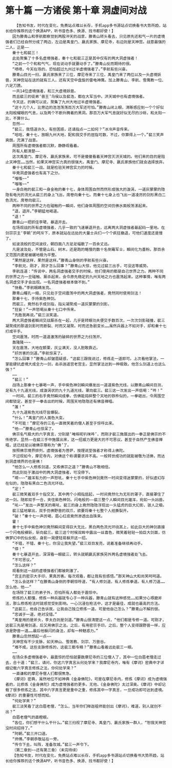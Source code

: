 # 第十篇 一方诸侯 第十章 洞虚间对战
        【告知书友，时代在变化，免费站点难以长存，手机app多书源站点切换看书大势所趋，站长给你推荐的这个换源APP，听书音色多、换源、找书都好使！】
       因为滕青山和李航都察觉到两股冲天的战意，滕青山转头看去，只见原先还和气一片的虚境强者们已经自然分成了两边，左边是禹皇门、嬴氏家族、摩尼寺，右边则是天神宫。战意最强的二人，正是——
       秦十七和裴三！
       此处聚集了十多名虚境强者，秦十七和裴三正是其中仅有的两大洞虚强者！
       “之前一个个和和气气，现在说动手就要动手了。”滕青山反而期待的很。
       “啧啧，今天在场的，恐怕超过九州过半虚境强者了。”李航有些兴奋。
       滕青山目光一扫，嬴氏家族来了三位，摩尼寺来了三位，禹皇门来了两位以及一头虚境妖兽，天神宫站在这的就有三人，还有天空中盘旋的雷电神鹰。加上滕青山、李航、雪鹰教一位、六足刀篪。
       一共14位虚境强者，和三大虚境妖兽。
       而且裴三的徒弟‘兽王’乌侯以及裴浩，都在大军当中。洪天城中也有虚境强者。
       今天这，的确可以说，聚集了九州大地过半虚境强者。
       “这十几个人，比旁边的浩浩荡荡百万大军还可怕。”滕青山闭上眼，清晰感应到一个个好似太阳般耀眼的气息，以及两个不断升腾着的黑洞。那百万大军气息就好似无尽的沙砾，和太阳一比，不算什么。
       忽然——
       “裴三，我悟道许久，有些困惑，还请指点一二如何？”冰冷声音传来。
       “哈哈，秦十七，放眼九州大地，配和我交手的屈指可数，不过，你算得上一个。”裴三笑声爽朗，充满了战意。
       周围所有虚境强者都沉默，静静观看着。
       所有人都清楚——
       这次禹皇门、摩尼寺、嬴氏家族来，可不是傻傻看着天神宫灭洪天城的。他们来的目的是阻止天神宫……当然，如果天神宫实力真的很强大。禹皇门、摩尼寺、嬴氏家族他们就会选择放弃。
       秦十七和裴三一战，就是检验天神宫实力的时候。
       毕竟洞虚强者也有高下之分。
       “嗤嗤~~”
       “嗤嗤~~”
       一身白袍的裴三和一身金袍的秦十七，身体周围自然而然形成强大的漩涡，一道灰蒙蒙的隐隐有电光的流光从裴三的身上飞出，席卷向秦十七。而秦十七身上也飞出一道凌厉的剑形黑白二色流光，席卷向裴三。
       两种不同的世界之力在碰触的一瞬间，他们身体周围的空间仿佛水面般荡漾起来。
       “退，退开。”李朝猛地喝道。
       “退！”
       滕青山一把抓住李珺，暴退开去。
       在场观战的所有虚境强者，几乎一致的飞速暴退开去，远离两大洞虚强者最起码一里地。在剑宗宗主‘李朝’的呵斥下，原本就站在远处的大量士兵们一个个疯狂撤退，可他们速度还是慢了。
       如波浪般的空间波纹，朝四面八方足足幅散了一百余丈远。
       凡是波及处，不管是山石、树木，还是跑的略慢的数十名倒霉军士，瞬间化为齑粉。那百余丈范围内更是被碾地极为平整。
       “果然是这样，果然是这样。”滕青山身侧的李航有些兴奋。
       “李航兄，刚才，刚才怎么回事？”滕青山大惊，他见过裴三出手，可没这等威势。
       李航连道：“传说中，两名洞虚强者交手的时候，他们使用的都是自己世界之力。两种不同的世界之力一旦碰触、厮杀起来，会令原先稳定的九州天地之力也震荡起来。这种事情，唯有两名洞虚交手才会出现。一名洞虚强者根本做不到。”
       “快看。”李航眼睛发亮。
       滕青山瞳孔一缩，只见处于空间震荡中的两大洞虚强者，竟然同时使用剑法！
       那秦十七，手持紫色神剑。
       而裴三，竟然右手成剑指，指尖凝聚成一道灰蒙蒙的剑影。
       “狂妄！”一声怒喝从秦十七口中传来。
       “先胜我再说。”裴三淡笑道。
       两大洞虚强者瞬间交战厮杀在一起，几乎是转眼功夫便交手数百次，一次次剑影碰撞，裴三凝聚成的那道剑影时而断裂、时而又凝聚。时而还急剧变长……虽然兵器上不如对手，却和秦十七打成平手。
       空间震荡，时而一道道激荡的破碎的世界之力扫荡开。
       轰隆隆~~~
       天在震荡，大地在颤栗，灰尘满天，没人胆敢靠近。
       “好厉害的剑道。”李航惊呆了。
       “怎么回事？”滕青山却皱眉疑惑，“这裴三跟我说过，修炼走一道即可。上次看他掌法，一掌能硬抗虚境大成全力一剑，击杀逍遥宫老宫主。显然掌法达到一种极致。他怎么剑道上也这么强？”
       ……
       “裴三！”
       战场上那秦十七暴喝一声，手中紫色神剑瞬间爆发出一道道紫色光线，以滕青山瞬间目测，足有九十九道光线，成漩涡状的九十九道光线，罩向裴三。裴三这一次发出一声低喝：“吽！”
       一时间，裴三的右手竟然瞬间成拳，仿佛能捣碎整个天地的铁杵似的，一拳砸出，令周围空间都锁定，甚至于一拳击出的时候，周围天地隐隐还有佛音禅唱。
       “蓬！”
       九十九道紫色光线尽皆爆裂。
       “什么！”禹皇门的人面色大变。
       “不可能！”摩尼寺的三名一直微笑着的僧人甚至于惊呼出来。
       “他——”滕青山也惊呆了。
       佛宗名气极大的六字真言，分别是‘唵嘛呢叭咪吽’，而刚才裴三施展出的一拳正是佛宗的不传绝学。显然——在裴三手中施展出来，这一招威力更是大的不可思议。甚至于自然产生佛音禅唱，这已经足以被佛宗尊称为‘佛’了。
       按照佛宗境界排列，虚境强者为菩萨，按理说至强者才称得上佛陀。
       不过现如今，摩尼寺内，对佛这个称谓要求并不高。一般转世成功的就能被敬为活佛，而达到洞虚境界的也是佛！
       “他怎么一人修炼剑道，又练佛宗之道？”滕青山不敢相信。
       而此刻处于激战中的两大洞虚强者，可没停下。
       “嗬~~~”雄浑有力的一声怒吼，秦十七手中紫色神剑竟然一时间变得迷蒙蒙的，好似虚幻存在似的，隐隐有黑白二色流光环绕。
       “定！”
       裴三微笑着双手十指交叉，其中两个小拇指屈起，一时间竟然化为无形的罩子，直接罩住了这一剑。随即双手一合，夹住紫色神剑。闪电般的——裴三整个人瞬间目光雄浑，宛如一头凶兽。
       “吼~~”发出一声整天的嘶吼，裴三的身上竟然隐隐浮现出一头猛虎的巨大幻影，骇人之极。
       裴三猛地窜出，双手仿佛野兽的双爪，欲要将秦十七整个人给撕裂开。
       “破！”秦十七一声厉喝，眉心红痣竟然渗透出血珠来。
       霍！
       秦十七手中紫色神剑竟然瞬间变得巨大无比，黑白两色流光环绕其上，如此巨大的神剑直接一个闪电般横斩，斩向裴三。裴三这个时候双眸中露出一丝喜色，微笑着轻轻一拍巨大剑面，仿佛梦幻中的仙女般，身影一晃便轻易躲开这一招。
       “不错，不错，秦十七，你没让我失望。”裴三双目发亮，说着准备继续再动手。
       “停！”
       秦十七暴退开去，深深看一眼裴三，转头就朝嬴氏家族另外两名虚境强者处飞去。
       “不可思议。”
       “怎么这样？”
       观看到这一战的虚境强者们都被刺激了。
       “宫主的密宗大手印，果真厉害。每次观看，都让我有些感悟。”那天神山大和尚笑呵呵道。
       “怎么会这样？”在滕青山身侧的李朝惊呼道，“有人修剑道，有人修炼拳道。有人修刀道……怎么他，他——”
       在场除了裴三的弟子外，恐怕所有人都处于震惊中。
       修炼的人都懂，修炼一种兵器就专心于一种兵器，滕青山就有这种感觉……如果分心琢磨斧法，那么修炼枪法时就感觉受到影响。一心沉浸在枪法中，这才是最佳，成就也最高的方法。
       “这裴三，他自己告诉我，让我自己独立修炼一道，可是他自己怎么？”滕青山不解的很。
       “忠诚于一道，绝对没错。”
       “禹皇用的是斧头，李太白则是剑道。”滕青山很清楚这一点，“他们都是专修一道。可刚才，这裴三先是用剑道，后又用佛宗之法。之后，有用密宗手印。之后，整个人变得跟野兽一样，应该是野兽一道……最后他躲闪的身法，却有一种魅惑力。”
       滕青山忽然想起一点——
       天神宫有不少支脉，如天神山、雪莲教、剑宗、万兽谷。
       “难不成，这些支脉修炼的，这裴三都专精？”滕青山看着远处裴三一眼。
       ……
       在场众多虚境强者中，最震惊的恐怕就要数摩尼寺的三位僧人了，其中一位白眉老僧走过去，合十道：“裴三，请问，你这六字真言从何处学来？我摩尼寺内，唯有《摩诃》密典中才详细记载六字真言修炼之法，你何处学来？”
       一直谦和的摩尼寺僧人们都很焦急。
       《摩诃》密典，虽然地位不如神典《金身佛陀》，可是在摩尼寺内，修炼《摩诃》成为虚境强者的，比修炼《金身佛陀》成为虚境强者的更多。无他，《金身佛陀》太过深奥。《摩诃》中却记载了很多修炼之法，其中六字真言更是重中之重，修炼其中一字真言，一旦成功即可达到虚境。《摩诃》的重要性可想而知。
       “何处学来？”
       裴三淡笑看了这白眉老僧，“怎么，当年你们释迦祖师能创出《摩诃》，难道，别人就创不出？”
       白眉老僧气的直瞪眼。
       “各位，你们想干什么干什么。”裴三扫视了摩尼寺、禹皇门、嬴氏家族一群人，“恕我天神宫没时间招待了。”
       “阿朝。”裴三开口道。
       “师傅。”李朝恭敬站在一旁。
       “传令下去，叫阵，准备攻城。”裴三一声令下。
       （第二章到~~还有第三章）（未完待续）
       【告知书友，时代在变化，免费站点难以长存，手机app多书源站点切换看书大势所趋，站长给你推荐的这个换源APP，听书音色多、换源、找书都好使！】